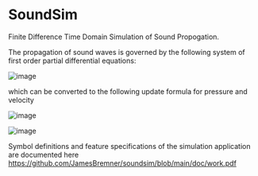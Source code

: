 # SoundSim

Finite Difference Time Domain Simulation of Sound Propogation.

The propagation of sound waves is governed by the following system of first order partial differential
equations:

![image](https://user-images.githubusercontent.com/2046227/196517720-22b888f3-21b4-4761-bb5d-7346c2e97728.png)

which can be converted to the following update formula for pressure and velocity

![image](https://user-images.githubusercontent.com/2046227/196518566-7f98a14e-20f6-4ee6-972e-c9dea9083192.png)


![image](https://user-images.githubusercontent.com/2046227/196518987-9fb5ef3e-dcad-49c4-9082-6f6186d7769e.png)


Symbol definitions and feature specifications of the simulation application are documented here https://github.com/JamesBremner/soundsim/blob/main/doc/work.pdf
